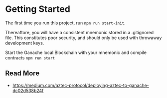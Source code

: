 # Getting Started

The first time you run this project, run `npm run start-init`. 

Thereaftore, you will have a consistent mnemonic stored in a .gitignored file. This constitutes poor security, and should only be used with throwaway development keys.

Start the Ganache local Blockchain with your mnemonic and compile contracts
`npm run start`


## Read More
- https://medium.com/aztec-protocol/deploying-aztec-to-ganache-dc02d538b24f